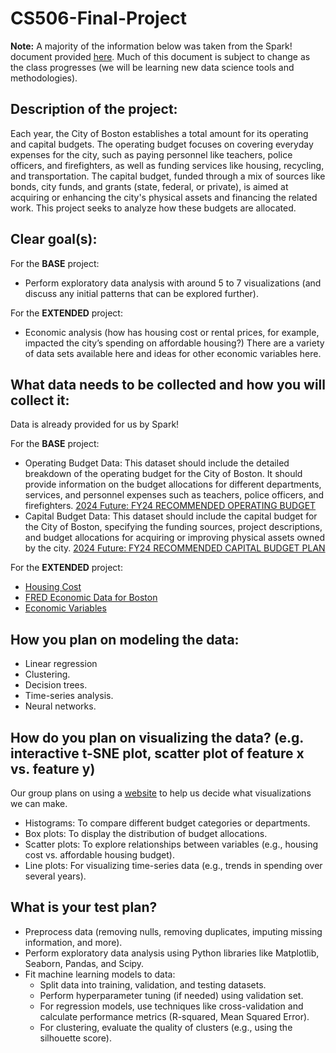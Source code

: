 # CS506-Final-Project

**Note:** A majority of the information below was taken from the Spark! document provided [here](https://docs.google.com/document/d/1s_OOKYuMY0NAXTanh5ElXVzlXIaA8Yr_28oRL6CbOsw/edit). Much of this document is subject to change as the class progresses (we will be learning new data science tools and methodologies). 

## Description of the project:

Each year, the City of Boston establishes a total amount for its operating and capital budgets. The operating budget focuses on covering everyday expenses for the city, such as paying personnel like teachers, police officers, and firefighters, as well as funding services like housing, recycling, and transportation. The capital budget, funded through a mix of sources like bonds, city funds, and grants (state, federal, or private), is aimed at acquiring or enhancing the city's physical assets and financing the related work. This project seeks to analyze how these budgets are allocated.

## Clear goal(s):

For the **BASE** project:

- Perform exploratory data analysis with around 5 to 7 visualizations (and discuss any initial patterns that can be explored further).

For the **EXTENDED** project:

- Economic analysis (how has housing cost or rental prices, for example, impacted the city’s spending on affordable housing?) There are a variety of data sets available here and ideas for other economic variables here.

## What data needs to be collected and how you will collect it:

Data is already provided for us by Spark!

For the **BASE** project:

- Operating Budget Data: This dataset should include the detailed breakdown of the operating budget for the City of Boston. It should provide information on the budget allocations for different departments, services, and personnel expenses such as teachers, police officers, and firefighters.
  [2024 Future: FY24 RECOMMENDED OPERATING BUDGET](https://data.boston.gov/dataset/operating-budget/resource/8f2971f0-7a0d-401d-8376-0289e3b810ba)
- Capital Budget Data: This dataset should include the capital budget for the City of Boston, specifying the funding sources, project descriptions, and budget allocations for acquiring or improving physical assets owned by the city.
  [2024 Future: FY24 RECOMMENDED CAPITAL BUDGET PLAN](https://data.boston.gov/dataset/capital-budget/resource/c62d666e-27ea-4c03-9cb1-d3a81a1fb641)

For the **EXTENDED** project:

- [Housing Cost](https://library.bu.edu/c.php?g=1151960&p=8408504)
- [FRED Economic Data for Boston](https://fred.stlouisfed.org/tags/series?t=boston)
- [Economic Variables](https://www.bostonplans.org/getattachment/c4bc18e1-d0a6-45dc-b26d-902078e6a491)

## How you plan on modeling the data: 

- Linear regression
- Clustering.
- Decision trees.
- Time-series analysis.
- Neural networks.

## How do you plan on visualizing the data? (e.g. interactive t-SNE plot, scatter plot of feature x vs. feature y)

Our group plans on using a [website](https://www.data-to-viz.com/) to help us decide what visualizations we can make.

- Histograms: To compare different budget categories or departments.
- Box plots: To display the distribution of budget allocations.
- Scatter plots: To explore relationships between variables (e.g., housing cost vs. affordable housing budget).
- Line plots: For visualizing time-series data (e.g., trends in spending over several years).

## What is your test plan? 

- Preprocess data (removing nulls, removing duplicates, imputing missing information, and more).
- Perform exploratory data analysis using Python libraries like Matplotlib, Seaborn, Pandas, and Scipy.
- Fit machine learning models to data:
  - Split data into training, validation, and testing datasets.
  - Perform hyperparameter tuning (if needed) using validation set. 
  - For regression models, use techniques like cross-validation and calculate performance metrics (R-squared, Mean Squared Error).
  - For clustering, evaluate the quality of clusters (e.g., using the silhouette score).

